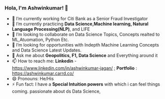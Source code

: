 ### Hola, I'm Ashwinkumar! 👋

- 🔭 I’m currently working for Citi Bank as a Senior Fraud Investigator
- 🌱 I’m currently practicing **Data Science,Machine learning, Natural Language Processing(NLP)**, and LIFE
- 👯 I’m looking to collaborate on Data Science Topics, Concepts realted to ML,Atuomation, Python Etc.
- 🤔 I’m looking for opportunities with Indepth Machine Learning Concepts and Data Science Latest Updates.
- 💬 Ask me about **Geopolitics, F1, Data Science** and Everything around it
- 📫 How to reach me: **Linkedin** - https://www.linkedin.com/in/ashwinkumar-jagan/ ; **Portfolio** : https://ashwinkumar.carrd.co/
- 😄 Pronouns: He/His
- ⚡ Fun fact: I have a **Special Intuition powers** with which i can feel things coming.
passionate about ds Data Science, 
